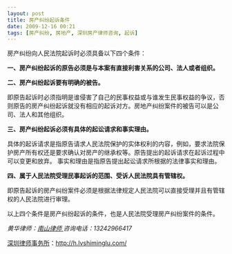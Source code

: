 ```yaml
---
layout: post
title: 房产纠纷起诉条件
date: 2009-12-16 00:21
tags: [房产纠纷, 房地产, 深圳房产律师咨询, 起诉]
---
```

房产纠纷向人民法院起诉时必须具备以下四个条件：

<strong>一、房产纠纷起诉的原告必须是与本案有直接利害关系的公司、法人或者组织。</strong>

<strong>二、房产纠纷起诉要有明确的被告。</strong>

即原告起诉时必须指明是谁侵害了自己的民事权益或与谁发生民事权益的争议，否则原告的房产纠纷起诉就没有相应的起诉对方。房地产纠纷案件的被告可以是公司、法人和其他组织。

<strong>三、房产纠纷起诉必须有具体的起讼请求和事实理由。</strong>

具体的起诉请求是指原告请求人民法院保护的实体权利的内容，例如，要求法院保护房产所有权还是要求确认对房产的继承权等。原告提出的起诉请求在起诉过程中可以变更和放弃。
事实和理由是指原告提出起讼请求所根据的法律事实和理由。

<strong>四、属于人民法院受理民事起诉的范围、受诉人民法院具有管辖权。</strong>

即原告起诉的房产纠纷案件必须是根据法律规定人民法院可以直接受理并且有管辖权的人民法院进行审理。

以上四个条件是房产纠纷起诉的条件，也是人民法院受理房产纠纷案件的条件。

<em>黄华律师：</em><a title="南山律师" href="../" target="_self"><em>南山律师
</em></a><em>咨询电话：13242966417</em>

<a href="http://h.lvshiminglu.com/">深圳律师事务所</a>：<a href="http://h.lvshiminglu.com/">http://h.lvshiminglu.com/</a>

